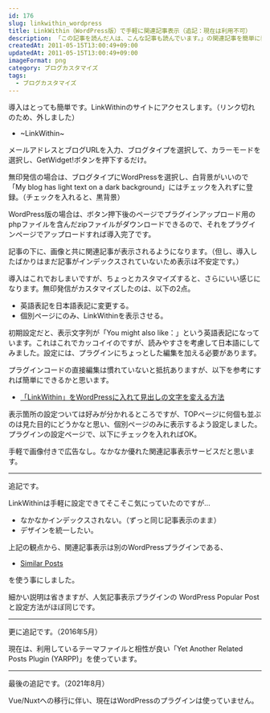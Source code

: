 ```yaml
---
id: 176
slug: linkwithin_wordpress
title: LinkWithin（WordPress版）で手軽に関連記事表示（追記：現在は利用不可）
description: 「この記事を読んだ人は、こんな記事も読んでいます。」の関連記事を簡単に表示できる「LinkWithin」を入れてみました。  
createdAt: 2011-05-15T13:00:49+09:00
updatedAt: 2011-05-15T13:00:49+09:00
imageFormat: png
category: ブログカスタマイズ
tags:
  - ブログカスタマイズ
---
```


導入はとっても簡単です。LinkWithinのサイトにアクセスします。（リンク切れのため、外しました）

* ~LinkWithin~

メールアドレスとブログURLを入力、ブログタイプを選択して、カラーモードを選択し、GetWidget!ボタンを押下するだけ。

<capture-image article-id="176" img-file-name="linkwithin.png" caption="LinkWithinの登録ページ"></capture-image>

無印発信の場合は、ブログタイプにWordPressを選択し、白背景がいいので「My blog has light text on a dark background」にはチェックを入れずに登録。（チェックを入れると、黒背景）

WordPress版の場合は、ボタン押下後のページでプラグインアップロード用のphpファイルを含んだzipファイルがダウンロードできるので、それをプラグインページでアップロードすれば導入完了です。

記事の下に、画像と共に関連記事が表示されるようになります。（但し、導入したばかりはまだ記事がインデックスされていないため表示は不安定です。）

導入はこれでおしまいですが、ちょっとカスタマイズすると、さらにいい感じになります。無印発信がカスタマイズしたのは、以下の2点。

* 英語表記を日本語表記に変更する。
* 個別ページにのみ、LinkWithinを表示させる。

初期設定だと、表示文字列が「You might also like：」という英語表記になっています。これはこれでカッコイイのですが、読みやすさを考慮して日本語にしてみました。設定には、プラグインにちょっとした編集を加える必要があります。

プラグインコードの直接編集は慣れていないと抵抗ありますが、以下を参考にすれば簡単にできるかと思います。

* <a href="http://www.abi-station.com/p/1129" target="_blank">「LinkWithin」をWordPressに入れて見出しの文字を変える方法</a>

表示箇所の設定ついては好みが分かれるところですが、TOPページに何個も並ぶのは見た目的にどうかなと思い、個別ページのみに表示するよう設定しました。プラグインの設定ページで、以下にチェックを入れればOK。

<capture-image article-id="176" img-file-name="linkwithin_settei.png" caption="LinkWithinの設定画面"></capture-image>

手軽で画像付きで広告なし。なかなか優れた関連記事表示サービスだと思います。

* * *

追記です。

LinkWithinは手軽に設定できてそこそこ気にっていたのですが…

* なかなかインデックスされない。（ずっと同じ記事表示のまま）
* デザインを統一したい。

上記の観点から、関連記事表示は別のWordPressプラグインである、

* <a href="http://wordpress.org/extend/plugins/similar-posts/" target="_blank">Similar Posts</a>

を使う事にしました。

細かい説明は省きますが、人気記事表示プラグインの WordPress Popular Post と設定方法がほぼ同じです。

* * *

更に追記です。（2016年5月）

現在は、利用しているテーマファイルと相性が良い「Yet Another Related Posts Plugin (YARPP)」を使っています。

* * *

最後の追記です。（2021年8月）

Vue/Nuxtへの移行に伴い、現在はWordPressのプラグインは使っていません。
